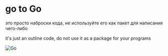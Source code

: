 go to Go
===

это просто наброски кода, не используйте его как пакет для написания чего-либо 

it's just an outline code, do not use it as a package for your programs

![Go](http://2.bp.blogspot.com/-6qQrpCpHwsQ/T3MscypyVlI/AAAAAAAAALQ/wrYfDNTsq3U/s1600/gophergoggles33.jpeg "Go")
